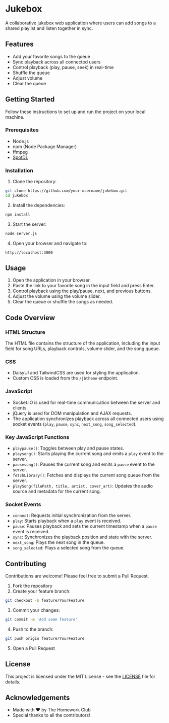 # Jukebox

A collaborative jukebox web application where users can add songs to a shared playlist and listen together in sync.

## Features

- Add your favorite songs to the queue
- Sync playback across all connected users
- Control playback (play, pause, seek) in real-time
- Shuffle the queue
- Adjust volume
- Clear the queue

## Getting Started

Follow these instructions to set up and run the project on your local machine.

### Prerequisites

- Node.js
- npm (Node Package Manager)
- ffmpeg
- [SpotDL](https://github.com/spotDL/spotify-downloader)

### Installation

1. Clone the repository:

```bash
git clone https://github.com/your-username/jukebox.git
cd jukebox
```

2. Install the dependencies:

```bash
npm install
```

3. Start the server:

```bash
node server.js
```

4. Open your browser and navigate to:

```
http://localhost:3000
```

## Usage

1. Open the application in your browser.
2. Paste the link to your favorite song in the input field and press Enter.
3. Control playback using the play/pause, next, and previous buttons.
4. Adjust the volume using the volume slider.
5. Clear the queue or shuffle the songs as needed.

## Code Overview

### HTML Structure

The HTML file contains the structure of the application, including the input field for song URLs, playback controls, volume slider, and the song queue.

### CSS

- DaisyUI and TailwindCSS are used for styling the application.
- Custom CSS is loaded from the `/jbtheme` endpoint.

### JavaScript

- Socket.IO is used for real-time communication between the server and clients.
- jQuery is used for DOM manipulation and AJAX requests.
- The application synchronizes playback across all connected users using socket events (`play`, `pause`, `sync`, `next_song`, `song_selected`).

### Key JavaScript Functions

- `playpause()`: Toggles between play and pause states.
- `playsong()`: Starts playing the current song and emits a `play` event to the server.
- `pausesong()`: Pauses the current song and emits a `pause` event to the server.
- `fetchLibrary()`: Fetches and displays the current song queue from the server.
- `playSong(filePath, title, artist, cover_art)`: Updates the audio source and metadata for the current song.

### Socket Events

- `connect`: Requests initial synchronization from the server.
- `play`: Starts playback when a `play` event is received.
- `pause`: Pauses playback and sets the current timestamp when a `pause` event is received.
- `sync`: Synchronizes the playback position and state with the server.
- `next_song`: Plays the next song in the queue.
- `song_selected`: Plays a selected song from the queue.

## Contributing

Contributions are welcome! Please feel free to submit a Pull Request.

1. Fork the repository
2. Create your feature branch:

```bash
git checkout -b feature/YourFeature
```

3. Commit your changes:

```bash
git commit -m 'Add some feature'
```

4. Push to the branch:

```bash
git push origin feature/YourFeature
```

5. Open a Pull Request

## License

This project is licensed under the MIT License - see the [LICENSE](LICENSE) file for details.

## Acknowledgements

- Made with ❤️ by The Homework Club
- Special thanks to all the contributors!
